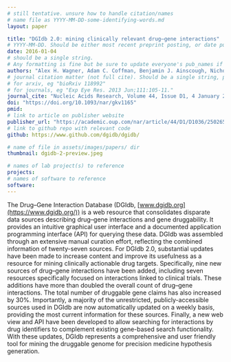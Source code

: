 ```yaml
---
# still tentative. unsure how to handle citation/names
# name file as YYYY-MM-DD-some-identifying-words.md
layout: paper

title: "DGIdb 2.0: mining clinically relevant drug–gene interactions"
# YYYY-MM-DD. Should be either most recent preprint posting, or date published.
date: 2016-01-04
# should be a single string.
# Any formatting is fine but be sure to update everyone's pub_names if needed
authors: "Alex H. Wagner, Adam C. Coffman, Benjamin J. Ainscough, Nicholas C. Spies, Zachary L. Skidmore, Katie M. Campbell, Kilannin Krysiak, Deng Pan, Joshua F. McMichael, James M. Eldred, Jason R. Walker, Richard K. Wilson, Elaine R. Mardis, Malachi Griffith, Obi L. Griffith"
# journal citation matter (not full cite). Should be a single string, probably has to be quoted.
# for arxiv, eg "bioRxiv 118992"
# for journals, eg "Exp Eye Res. 2013 Jun;111:105-11."
journal_cite: "Nucleic Acids Research, Volume 44, Issue D1, 4 January 2016, Pages D1036–D1044"
doi: "https://doi.org/10.1093/nar/gkv1165"
pmid:
# link to article on publisher website
publisher_url: "https://academic.oup.com/nar/article/44/D1/D1036/2502659"
# link to github repo with relevant code
github: https://www.github.com/dgidb/dgidb/

# name of file in assets/images/papers/ dir
thumbnail: dgidb-2-preview.jpeg

# names of lab project(s) to reference
projects:
# names of software to reference
software:
---
```

The Drug–Gene Interaction Database (DGIdb, [www.dgidb.org](https://www.dgidb.org/)) is a web resource that consolidates disparate data sources describing drug–gene interactions and gene druggability. It provides an intuitive graphical user interface and a documented application programming interface (API) for querying these data. DGIdb was assembled through an extensive manual curation effort, reflecting the combined information of twenty-seven sources. For DGIdb 2.0, substantial updates have been made to increase content and improve its usefulness as a resource for mining clinically actionable drug targets. Specifically, nine new sources of drug–gene interactions have been added, including seven resources specifically focused on interactions linked to clinical trials. These additions have more than doubled the overall count of drug–gene interactions. The total number of druggable gene claims has also increased by 30%. Importantly, a majority of the unrestricted, publicly-accessible sources used in DGIdb are now automatically updated on a weekly basis, providing the most current information for these sources. Finally, a new web view and API have been developed to allow searching for interactions by drug identifiers to complement existing gene-based search functionality. With these updates, DGIdb represents a comprehensive and user friendly tool for mining the druggable genome for precision medicine hypothesis generation.